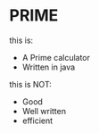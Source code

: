 # PRIME
this is:
- A Prime calculator
- Written in java

this is NOT:
- Good
- Well written
- efficient
